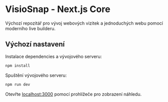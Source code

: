 # VisioSnap - Next.js Core

Výchozí repozitář pro vývoj webových vizitek a jednoduchých webu pomocí moderního live builderu.

## Výchozí nastavení

Instalace dependencies a vývojového serveru:

```sh
npm install
```

Spuštění vývojového serveru:

```sh
npm run dev
```

Otevřte [localhost:3000](http://localhost:3000) pomocí prohlížeče pro zobrazení náhledu.
